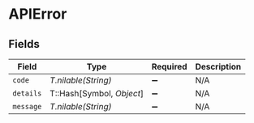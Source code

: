 # APIError


## Fields

| Field                     | Type                      | Required                  | Description               |
| ------------------------- | ------------------------- | ------------------------- | ------------------------- |
| `code`                    | *T.nilable(String)*       | :heavy_minus_sign:        | N/A                       |
| `details`                 | T::Hash[Symbol, *Object*] | :heavy_minus_sign:        | N/A                       |
| `message`                 | *T.nilable(String)*       | :heavy_minus_sign:        | N/A                       |
